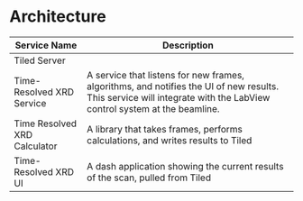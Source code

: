# Architecture

| Service Name                   | Description                                                                                          |
|--------------------------------|------------------------------------------------------------------------------------------------------|
| Tiled Server                   |                                                                                                      |
| Time-Resolved XRD Service      | A service that listens for new frames, algorithms, and notifies the UI of new results. This service will integrate with the LabView control system at the beamline.                |
| Time Resolved XRD Calculator   | A library that takes frames, performs calculations, and writes results to Tiled                       |
| Time-Resolved XRD UI           | A dash application showing the current results of the scan, pulled from Tiled                         |

